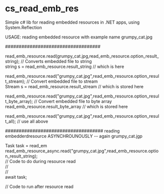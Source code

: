 # cs_read_emb_res
Simple c# lib for reading embedded resources in .NET apps, using System.Reflection


USAGE:
reading embedded resource with example name grumpy_cat.jpg

###################################


read_emb_resource.read(grumpy_cat.jpg,read_emb_resource.option_result_string); // Converts embedded file to string <br>
string s = read_emb_resource.result_string // which is here


read_emb_resource.read("grumpy_cat.jpg",read_emb_resource.option_result_stream); // Convert embedded file to stream<br>
Stream s = read_emb_resource.result_stream // which is stored here


read_emb_resource.read("grumpy_cat.jpg",read_emb_resource.option_result_byte_array); // Convert embedded file to byte array<br>
read_emb_resource.result_byte_array // which is stored here


read_emb_resource.read("grumpy_cat.jpg",read_emb_resource.option_result_all); // use all above 




####################################
 reading embedderdresource ASYNCHROUNOUSLY -- again grumpy_cat.jgp
 
 Task task = read_em read_emb_resource_async.read("grumpy_cat.jpg",read_emb_resource.option_result_string);<br>
 // Code to do during resource read<br>
 //<br>
 //<br>
 await task;<br>
 
 // Code to run after resource read

